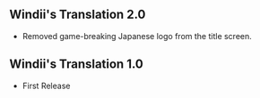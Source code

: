 ## Windii's Translation 2.0
- Removed game-breaking Japanese logo from the title screen.

## Windii's Translation 1.0
- First Release

